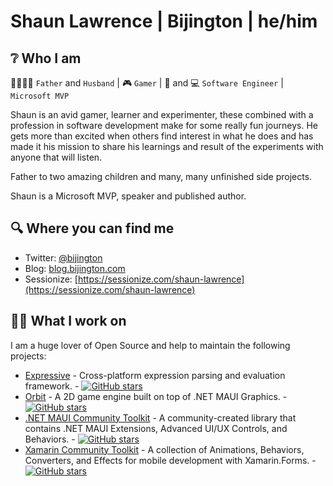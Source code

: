 # Shaun Lawrence | Bijington | he/him

## :grey_question: Who I am

:family_man_woman_girl_girl: `Father` and `Husband` | :video_game: `Gamer` | :iphone: and :computer: `Software Engineer` | `Microsoft MVP`

Shaun is an avid gamer, learner and experimenter, these combined with a profession in software development make for some really fun journeys. He gets more than excited when others find interest in what he does and has made it his mission to share his learnings and result of the experiments with anyone that will listen.

Father to two amazing children and many, many unfinished side projects.

Shaun is a Microsoft MVP, speaker and published author.

## :mag: Where you can find me

- Twitter: [@bijington](https://twitter.com/bijington)
- Blog: [blog.bijington.com](https://blog.bijington.com)
- Sessionize: [https://sessionize.com/shaun-lawrence](https://sessionize.com/shaun-lawrence)

## :technologist: What I work on

I am a huge lover of Open Source and help to maintain the following projects:
- [Expressive](https://github.com/bijington/expressive) - Cross-platform expression parsing and evaluation framework. - [![GitHub stars](https://img.shields.io/github/stars/bijington/expressive?style=flat-square)](https://github.com/bijington/expressive/stargazers)
- [Orbit](https://github.com/bijington/orbit) - A 2D game engine built on top of .NET MAUI Graphics. - [![GitHub stars](https://img.shields.io/github/stars/bijington/orbit?style=flat-square)](https://github.com/bijington/orbit/stargazers)
- [.NET MAUI Community Toolkit](https://github.com/CommunityToolkit/Maui) - A community-created library that contains .NET MAUI Extensions, Advanced UI/UX Controls, and Behaviors. - [![GitHub stars](https://img.shields.io/github/stars/CommunityToolkit/Maui?style=flat-square)](https://github.com/CommunityToolkit/Maui/stargazers)
- [Xamarin Community Toolkit](https://github.com/xamarin/XamarinCommunityToolkit) - A collection of Animations, Behaviors, Converters, and Effects for mobile development with Xamarin.Forms. - [![GitHub stars](https://img.shields.io/github/stars/xamarin/XamarinCommunityToolkit?style=flat-square)](https://github.com/xamarin/XamarinCommunityToolkit/stargazers)
